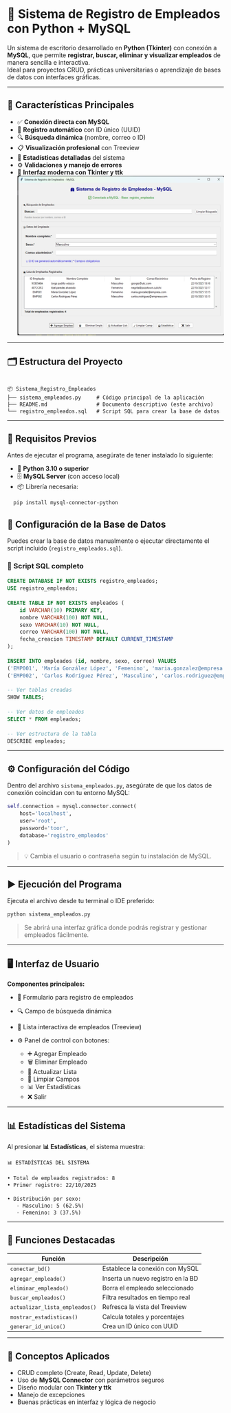 
# 🏢 Sistema de Registro de Empleados con Python + MySQL

Un sistema de escritorio desarrollado en **Python (Tkinter)** con conexión a **MySQL**, que permite **registrar, buscar, eliminar y visualizar empleados** de manera sencilla e interactiva.  
Ideal para proyectos CRUD, prácticas universitarias o aprendizaje de bases de datos con interfaces gráficas.

---

## 🚀 Características Principales

- ✅ **Conexión directa con MySQL**
- 🧾 **Registro automático** con ID único (UUID)
- 🔍 **Búsqueda dinámica** (nombre, correo o ID)
- 📋 **Visualización profesional** con Treeview
- 🧮 **Estadísticas detalladas** del sistema
- ⚙️ **Validaciones y manejo de errores**
- 🎨 **Interfaz moderna con Tkinter y ttk**
![ imagen](interfaz.jpeg)
---

## 🗂️ Estructura del Proyecto

```

📦 Sistema_Registro_Empleados
├── sistema_empleados.py     # Código principal de la aplicación
├── README.md                # Documento descriptivo (este archivo)
└── registro_empleados.sql   # Script SQL para crear la base de datos

```

---

## 🧠 Requisitos Previos

Antes de ejecutar el programa, asegúrate de tener instalado lo siguiente:

- 🐍 **Python 3.10 o superior**
- 🗄️ **MySQL Server** (con acceso local)
- 📦 Librería necesaria:
```bash
  pip install mysql-connector-python
```

## 🧱 Configuración de la Base de Datos

Puedes crear la base de datos manualmente o ejecutar directamente el script incluido (`registro_empleados.sql`).

### 💾 Script SQL completo

```sql
CREATE DATABASE IF NOT EXISTS registro_empleados;
USE registro_empleados;

CREATE TABLE IF NOT EXISTS empleados (
    id VARCHAR(10) PRIMARY KEY,
    nombre VARCHAR(100) NOT NULL,
    sexo VARCHAR(10) NOT NULL,
    correo VARCHAR(100) NOT NULL,
    fecha_creacion TIMESTAMP DEFAULT CURRENT_TIMESTAMP
);

INSERT INTO empleados (id, nombre, sexo, correo) VALUES
('EMP001', 'María González López', 'Femenino', 'maria.gonzalez@empresa.com'),
('EMP002', 'Carlos Rodríguez Pérez', 'Masculino', 'carlos.rodriguez@empresa.com');

-- Ver tablas creadas
SHOW TABLES;

-- Ver datos de empleados
SELECT * FROM empleados;

-- Ver estructura de la tabla
DESCRIBE empleados;
```

---

## ⚙️ Configuración del Código

Dentro del archivo `sistema_empleados.py`, asegúrate de que los datos de conexión coincidan con tu entorno MySQL:

```python
self.connection = mysql.connector.connect(
    host='localhost',
    user='root',
    password='toor',
    database='registro_empleados'
)
```

> 💡 Cambia el usuario o contraseña según tu instalación de MySQL.

---

## ▶️ Ejecución del Programa

Ejecuta el archivo desde tu terminal o IDE preferido:

```bash
python sistema_empleados.py
```

> Se abrirá una interfaz gráfica donde podrás registrar y gestionar empleados fácilmente.

---

## 🖥️ Interfaz de Usuario

**Componentes principales:**

* 🧍 Formulario para registro de empleados
* 🔍 Campo de búsqueda dinámica
* 📄 Lista interactiva de empleados (Treeview)
* ⚙️ Panel de control con botones:

  * ➕ Agregar Empleado
  * 🗑️ Eliminar Empleado
  * 🔄 Actualizar Lista
  * 🧹 Limpiar Campos
  * 📊 Ver Estadísticas
  * ❌ Salir

---

## 📊 Estadísticas del Sistema

Al presionar **📊 Estadísticas**, el sistema muestra:

```
📊 ESTADÍSTICAS DEL SISTEMA

• Total de empleados registrados: 8
• Primer registro: 22/10/2025

• Distribución por sexo:
   - Masculino: 5 (62.5%)
   - Femenino: 3 (37.5%)
```

---

## 🧩 Funciones Destacadas

| Función                        | Descripción                        |
| ------------------------------ | ---------------------------------- |
| `conectar_bd()`                | Establece la conexión con MySQL    |
| `agregar_empleado()`           | Inserta un nuevo registro en la BD |
| `eliminar_empleado()`          | Borra el empleado seleccionado     |
| `buscar_empleados()`           | Filtra resultados en tiempo real   |
| `actualizar_lista_empleados()` | Refresca la vista del Treeview     |
| `mostrar_estadisticas()`       | Calcula totales y porcentajes      |
| `generar_id_unico()`           | Crea un ID único con UUID          |

---

## 🧠 Conceptos Aplicados

* CRUD completo (Create, Read, Update, Delete)
* Uso de **MySQL Connector** con parámetros seguros
* Diseño modular con **Tkinter y ttk**
* Manejo de excepciones
* Buenas prácticas en interfaz y lógica de negocio

